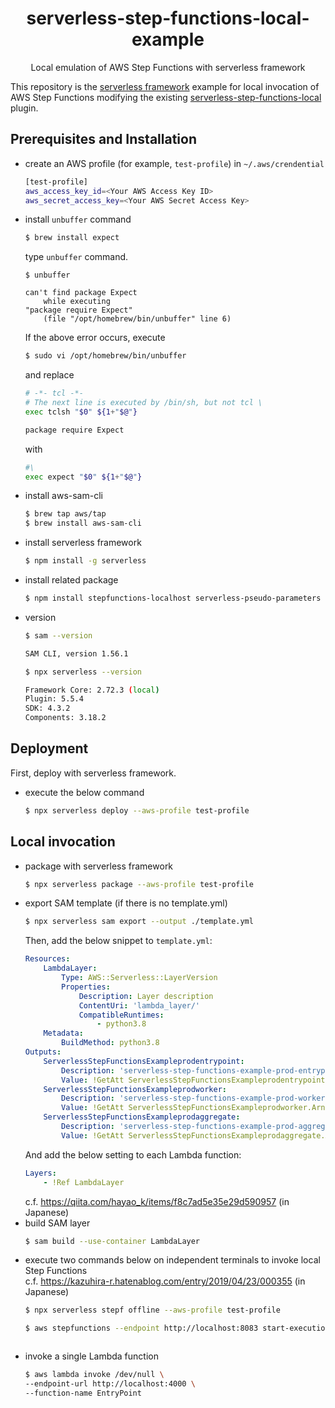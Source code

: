 <div align="center">

</div>

<h1 align="center">serverless-step-functions-local-example</h1>

<p align="center">Local emulation of AWS Step Functions with serverless framework</p>

This repository is the [serverless framework](https://github.com/serverless/serverless) example for local invocation of AWS Step Functions modifying the existing [serverless-step-functions-local](https://github.com/codetheweb/serverless-step-functions-local) plugin.

## Prerequisites and Installation
- create an AWS profile (for example, `test-profile`) in `~/.aws/crendential`
    ```bash
    [test-profile]
    aws_access_key_id=<Your AWS Access Key ID>
    aws_secret_access_key=<Your AWS Secret Access Key>
    ```
- install `unbuffer` command
    ```bash
    $ brew install expect
    ```
    type `unbuffer` command.
    ```
    $ unbuffer

    can't find package Expect
        while executing
    "package require Expect"
        (file "/opt/homebrew/bin/unbuffer" line 6)
    ```
    If the above error occurs, execute
    ```bash
    $ sudo vi /opt/homebrew/bin/unbuffer
    ```
    and replace
    ```bash
    # -*- tcl -*-
    # The next line is executed by /bin/sh, but not tcl \
    exec tclsh "$0" ${1+"$@"}
    
    package require Expect
    ```
    with
    ```bash
    #\
    exec expect "$0" ${1+"$@"}
    ```
- install aws-sam-cli
    ```bash
    $ brew tap aws/tap
    $ brew install aws-sam-cli
    ```
- install serverless framework
    ```bash
    $ npm install -g serverless
    ```
- install related package
    ```bash
    $ npm install stepfunctions-localhost serverless-pseudo-parameters serverless-dotenv-plugin serverless-step-functions serverless-step-functions-local serverless-sam
    ```
- version
    ```bash
    $ sam --version
    
    SAM CLI, version 1.56.1
    ```

    ```bash
    $ npx serverless --version
    
    Framework Core: 2.72.3 (local)
    Plugin: 5.5.4
    SDK: 4.3.2
    Components: 3.18.2
    ```

## Deployment
First, deploy with serverless framework.

- execute the below command
  ```bash
  $ npx serverless deploy --aws-profile test-profile
  ```

## Local invocation
- package with serverless framework
    ```bash
    $ npx serverless package --aws-profile test-profile
    ```
- export SAM template (if there is no template.yml)
    ```bash
    $ npx serverless sam export --output ./template.yml
    ```
    Then, add the below snippet to `template.yml`:
    ```yaml
    Resources:
        LambdaLayer:
            Type: AWS::Serverless::LayerVersion
            Properties:
                Description: Layer description
                ContentUri: 'lambda_layer/'
                CompatibleRuntimes:
                    - python3.8
        Metadata:
            BuildMethod: python3.8
    Outputs:
        ServerlessStepFunctionsExampleprodentrypoint:
            Description: 'serverless-step-functions-example-prod-entrypoint'
            Value: !GetAtt ServerlessStepFunctionsExampleprodentrypoint.Arn
        ServerlessStepFunctionsExampleprodworker:
            Description: 'serverless-step-functions-example-prod-worker'
            Value: !GetAtt ServerlessStepFunctionsExampleprodworker.Arn
        ServerlessStepFunctionsExampleprodaggregate:
            Description: 'serverless-step-functions-example-prod-aggregate'
            Value: !GetAtt ServerlessStepFunctionsExampleprodaggregate.Arn
    ```
    And add the below setting to each Lambda function:
    ```yaml
    Layers:
        - !Ref LambdaLayer
    ```
    c.f. https://qiita.com/hayao_k/items/f8c7ad5e35e29d590957 (in Japanese)
- build SAM layer
    ```bash
    $ sam build --use-container LambdaLayer
    ```
- execute two commands below on independent terminals to invoke local Step Functions   
c.f. https://kazuhira-r.hatenablog.com/entry/2019/04/23/000355 (in Japanese)
  ```bash
  $ npx serverless stepf offline --aws-profile test-profile
  ```
  ```bash
  $ aws stepfunctions --endpoint http://localhost:8083 start-execution --state-machine arn:aws:states:ap-northeast-1:012345678901:stateMachine:StateMachine --name Lambda_local --input ""
  ```
  ```
- invoke a single Lambda function
    ```bash
    $ aws lambda invoke /dev/null \
    --endpoint-url http://localhost:4000 \
    --function-name EntryPoint
    ```
